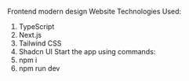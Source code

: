 Frontend modern design Website
Technologies Used:
 1) TypeScript
 2) Next.js
 3) Tailwind CSS
 4) Shadcn UI
Start the app using commands:
 1) npm i
 2) npm run dev
